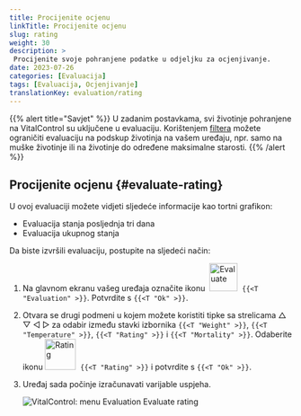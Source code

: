 ```yaml
---
title: Procijenite ocjenu
linkTitle: Procijenite ocjenu
slug: rating
weight: 30
description: >
 Procijenite svoje pohranjene podatke u odjeljku za ocjenjivanje.
date: 2023-07-26
categories: [Evaluacija]
tags: [Evaluacija, Ocjenjivanje]
translationKey: evaluation/rating
---
```

{{% alert title="Savjet" %}}
U zadanim postavkama, svi životinje pohranjene na VitalControl su uključene u evaluaciju. Korištenjem [filtera](../../filter/) možete ograničiti evaluaciju na podskup životinja na vašem uređaju, npr. samo na muške životinje ili na životinje do određene maksimalne starosti.
{{% /alert %}}

## Procijenite ocjenu {#evaluate-rating}

U ovoj evaluaciji možete vidjeti sljedeće informacije kao tortni grafikon:
- Evaluacija stanja posljednja tri dana
- Evaluacija ukupnog stanja

Da biste izvršili evaluaciju, postupite na sljedeći način:

1. Na glavnom ekranu vašeg uređaja označite ikonu &nbsp;<img src="/icons/main/evaluation.svg" width="50" align="bottom" alt="Evaluate" />&nbsp; `{{<T "Evaluation" >}}`. Potvrdite s `{{<T "Ok" >}}`.

2. Otvara se drugi podmeni u kojem možete koristiti tipke sa strelicama △ ▽ ◁ ▷ za odabir između stavki izbornika `{{<T "Weight" >}}`, `{{<T "Temperature" >}}`, `{{<T "Rating" >}}` i `{{<T "Mortality" >}}`. Odaberite ikonu <img src="/icons/evaluation/rating.svg" width="55" align="bottom" alt="Rating" />&nbsp; `{{<T "Rating" >}}` i potvrdite s `{{<T "Ok" >}}`.

3. Uređaj sada počinje izračunavati varijable uspjeha.

   ![VitalControl: menu Evaluation Evaluate rating](../images/rating.png "Evaluate rating")
